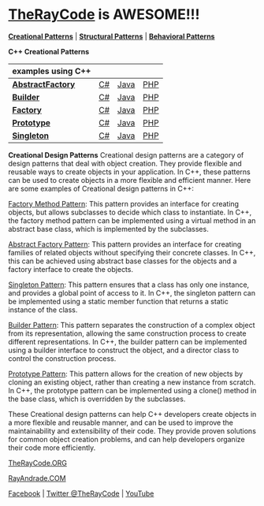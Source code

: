 # [TheRayCode](../../README.md) is AWESOME!!!

**[Creational Patterns](./README.md)** | **[Structural Patterns](../Structural/README.md)** | **[Behavioral Patterns](../Behavioral/README.md)**

**C++ Creational Patterns**

| examples using C++ | | | |
|----|---|---|---|
|**[AbstractFactory](./AbstractFactory/README.md)**  | [C#](../../Csharp/Creational/AbstractFactory/README.md) | [Java](../../Java/Creational/AbstractFactory/README.md) | [PHP](../../PHP/Creational/AbstractFactory/README.md) |
|**[Builder](./Builder/README.md)** | [C#](../../Csharp/Creational/Builder/README.md)  | [Java](../../Java/Creational/Builder/README.md) | [PHP](../../PHP/Creational/Builder/README.md) |
|**[Factory](./Factory/README.md)**  | [C#](../../Csharp/Creational/Factory/README.md) | [Java](../../Java/Creational/Factory/README.md) | [PHP](../../PHP/Creational/Factory/README.md) |
|**[Prototype](./Prototype/README.md)** | [C#](../../Csharp/Creational/Prototype/README.md) | [Java](../../Java/Creational/Prototype/README.md)  | [PHP](../../PHP/Creational/Prototype/README.md) |
|**[Singleton](./Singleton/README.md)** | [C#](../../Csharp/Creational/Singleton/README.md) | [Java](../../Java/Creational/Singleton/README.md) | [PHP](../../PHP/Creational/Singleton/README.md) |


**Creational Design Patterns**
Creational design patterns are a category of design patterns that deal with object creation. They provide flexible and reusable ways to create objects in your application. In C++, these patterns can be used to create objects in a more flexible and efficient manner. Here are some examples of Creational design patterns in C++:

[Factory Method Pattern](./Factory/README.md): This pattern provides an interface for creating objects, but allows subclasses to decide which class to instantiate. In C++, the factory method pattern can be implemented using a virtual method in an abstract base class, which is implemented by the subclasses.

[Abstract Factory Pattern](./AbstractFactory/README.md): This pattern provides an interface for creating families of related objects without specifying their concrete classes. In C++, this can be achieved using abstract base classes for the objects and a factory interface to create the objects.

[Singleton Pattern](./Singleton/README.md): This pattern ensures that a class has only one instance, and provides a global point of access to it. In C++, the singleton pattern can be implemented using a static member function that returns a static instance of the class.

[Builder Pattern](./Builder/README.md): This pattern separates the construction of a complex object from its representation, allowing the same construction process to create different representations. In C++, the builder pattern can be implemented using a builder interface to construct the object, and a director class to control the construction process.

[Prototype Pattern](./Prototype/README.md): This pattern allows for the creation of new objects by cloning an existing object, rather than creating a new instance from scratch. In C++, the prototype pattern can be implemented using a clone() method in the base class, which is overridden by the subclasses.

These Creational design patterns can help C++ developers create objects in a more flexible and reusable manner, and can be used to improve the maintainability and extensibility of their code. They provide proven solutions for common object creation problems, and can help developers organize their code more efficiently.

[TheRayCode.ORG](https://www.TheRayCode.org)

[RayAndrade.COM](https://www.RayAndrade.com)

[Facebook](https://www.facebook.com/TheRayCode/) | [Twitter @TheRayCode](https://www.twitter.com/TheRayCode/) | [YouTube](https://www.youtube.com/TheRayCode/)
